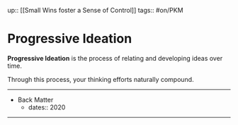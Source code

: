 up:: [[Small Wins foster a Sense of Control]]
tags:: #on/PKM 

# Progressive Ideation
**Progressive Ideation** is the process of relating and developing ideas over time. 

Through this process, your thinking efforts naturally compound.

---

- Back Matter
	- dates:: 2020

---